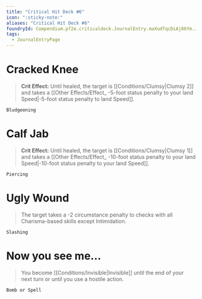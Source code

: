 ```yaml
---
title: "Critical Hit Deck #6"
icon: ":sticky-note:"
aliases: "Critical Hit Deck #6"
foundryId: Compendium.pf2e.criticaldeck.JournalEntry.maXudTqcDiAj86Ym.JournalEntryPage.yy6uVnmPsQNaxks9
tags:
  - JournalEntryPage
---
```

# Cracked Knee

> **Crit Effect:** Until healed, the target is [[Conditions/Clumsy|Clumsy 2]] and takes a [[Other Effects/Effect_ -5-foot status penalty to your land Speed|-5-foot status penalty to land Speed]].

`Bludgeoning`

# Calf Jab

> **Crit Effect:** Until healed, the target is [[Conditions/Clumsy|Clumsy 1]] and takes a [[Other Effects/Effect_ -10-foot status penalty to your land Speed|-10-foot status penalty to your land Speed]].

`Piercing`

# Ugly Wound

> The target takes a -2 circumstance penalty to checks with all Charisma-based skills except Intimidation.

`Slashing`

# Now you see me...

> You become [[Conditions/Invisible|Invisible]] until the end of your next turn or until you use a hostile action.

`Bomb or Spell`